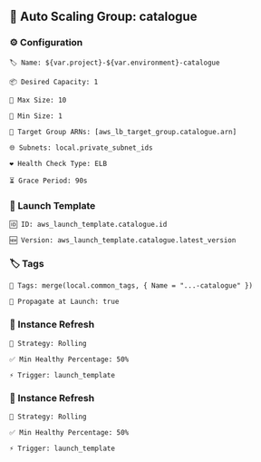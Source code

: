 ## 🔁 Auto Scaling Group: catalogue

### ⚙️ Configuration

    🏷️ Name: ${var.project}-${var.environment}-catalogue

    📦 Desired Capacity: 1

    🔼 Max Size: 10

    🔽 Min Size: 1

    🎯 Target Group ARNs: [aws_lb_target_group.catalogue.arn]

    🌐 Subnets: local.private_subnet_ids

    ❤️ Health Check Type: ELB

    ⏳ Grace Period: 90s

### 🚀 Launch Template

    🆔 ID: aws_launch_template.catalogue.id

    🆕 Version: aws_launch_template.catalogue.latest_version

### 🏷️ Tags

    🔁 Tags: merge(local.common_tags, { Name = "...-catalogue" })

    📌 Propagate at Launch: true

### 🔄 Instance Refresh

    🔁 Strategy: Rolling

    ✅ Min Healthy Percentage: 50%

    ⚡ Trigger: launch_template

### 🔄 Instance Refresh

    🔁 Strategy: Rolling

    ✅ Min Healthy Percentage: 50%

    ⚡ Trigger: launch_template
